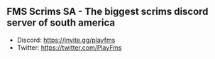 ## FMS Scrims SA - The biggest scrims discord server of south america

- Discord: https://invite.gg/playfms
- Twitter: https://twitter.com/PlayFms
